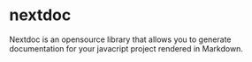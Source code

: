 # nextdoc

Nextdoc is an opensource library that allows you to generate documentation for your javacript project rendered in Markdown.
